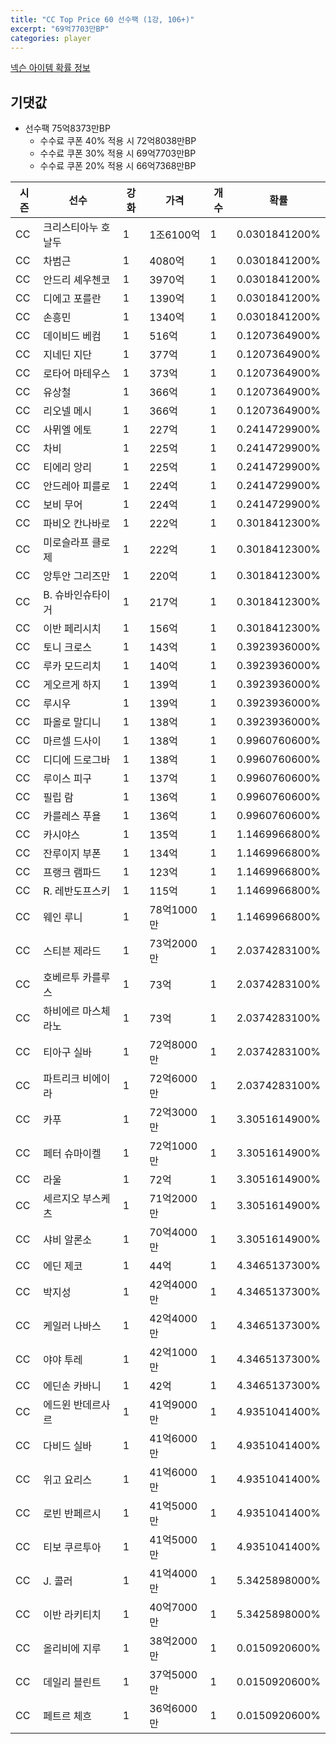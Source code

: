 ```yaml
---
title: "CC Top Price 60 선수팩 (1강, 106+)"
excerpt: "69억7703만BP"
categories: player
---
```

[넥슨 아이템 확률 정보](http://iteminfo.nexon.com/probability/fo4?sn=7332)

## 기댓값
  - 선수팩 75억8373만BP
    - 수수료 쿠폰 40% 적용 시 72억8038만BP
    - 수수료 쿠폰 30% 적용 시 69억7703만BP
    - 수수료 쿠폰 20% 적용 시 66억7368만BP


|시즌|선수|강화|가격|개수|확률|
|---|---|---|---|---|---|
|CC|크리스티아누 호날두|1|1조6100억|1|0.0301841200%|
|CC|차범근|1|4080억|1|0.0301841200%|
|CC|안드리 셰우첸코|1|3970억|1|0.0301841200%|
|CC|디에고 포를란|1|1390억|1|0.0301841200%|
|CC|손흥민|1|1340억|1|0.0301841200%|
|CC|데이비드 베컴|1|516억|1|0.1207364900%|
|CC|지네딘 지단|1|377억|1|0.1207364900%|
|CC|로타어 마테우스|1|373억|1|0.1207364900%|
|CC|유상철|1|366억|1|0.1207364900%|
|CC|리오넬 메시|1|366억|1|0.1207364900%|
|CC|사뮈엘 에토|1|227억|1|0.2414729900%|
|CC|차비|1|225억|1|0.2414729900%|
|CC|티에리 앙리|1|225억|1|0.2414729900%|
|CC|안드레아 피를로|1|224억|1|0.2414729900%|
|CC|보비 무어|1|224억|1|0.2414729900%|
|CC|파비오 칸나바로|1|222억|1|0.3018412300%|
|CC|미로슬라프 클로제|1|222억|1|0.3018412300%|
|CC|앙투안 그리즈만|1|220억|1|0.3018412300%|
|CC|B. 슈바인슈타이거|1|217억|1|0.3018412300%|
|CC|이반 페리시치|1|156억|1|0.3018412300%|
|CC|토니 크로스|1|143억|1|0.3923936000%|
|CC|루카 모드리치|1|140억|1|0.3923936000%|
|CC|게오르게 하지|1|139억|1|0.3923936000%|
|CC|루시우|1|139억|1|0.3923936000%|
|CC|파올로 말디니|1|138억|1|0.3923936000%|
|CC|마르셀 드사이|1|138억|1|0.9960760600%|
|CC|디디에 드로그바|1|138억|1|0.9960760600%|
|CC|루이스 피구|1|137억|1|0.9960760600%|
|CC|필립 람|1|136억|1|0.9960760600%|
|CC|카를레스 푸욜|1|136억|1|0.9960760600%|
|CC|카시야스|1|135억|1|1.1469966800%|
|CC|잔루이지 부폰|1|134억|1|1.1469966800%|
|CC|프랭크 램파드|1|123억|1|1.1469966800%|
|CC|R. 레반도프스키|1|115억|1|1.1469966800%|
|CC|웨인 루니|1|78억1000만|1|1.1469966800%|
|CC|스티븐 제라드|1|73억2000만|1|2.0374283100%|
|CC|호베르투 카를루스|1|73억|1|2.0374283100%|
|CC|하비에르 마스체라노|1|73억|1|2.0374283100%|
|CC|티아구 실바|1|72억8000만|1|2.0374283100%|
|CC|파트리크 비에이라|1|72억6000만|1|2.0374283100%|
|CC|카푸|1|72억3000만|1|3.3051614900%|
|CC|페터 슈마이켈|1|72억1000만|1|3.3051614900%|
|CC|라울|1|72억|1|3.3051614900%|
|CC|세르지오 부스케츠|1|71억2000만|1|3.3051614900%|
|CC|샤비 알론소|1|70억4000만|1|3.3051614900%|
|CC|에딘 제코|1|44억|1|4.3465137300%|
|CC|박지성|1|42억4000만|1|4.3465137300%|
|CC|케일러 나바스|1|42억4000만|1|4.3465137300%|
|CC|야야 투레|1|42억1000만|1|4.3465137300%|
|CC|에딘손 카바니|1|42억|1|4.3465137300%|
|CC|에드윈 반데르사르|1|41억9000만|1|4.9351041400%|
|CC|다비드 실바|1|41억6000만|1|4.9351041400%|
|CC|위고 요리스|1|41억6000만|1|4.9351041400%|
|CC|로빈 반페르시|1|41억5000만|1|4.9351041400%|
|CC|티보 쿠르투아|1|41억5000만|1|4.9351041400%|
|CC|J. 콜러|1|41억4000만|1|5.3425898000%|
|CC|이반 라키티치|1|40억7000만|1|5.3425898000%|
|CC|올리비에 지루|1|38억2000만|1|0.0150920600%|
|CC|데일리 블린트|1|37억5000만|1|0.0150920600%|
|CC|페트르 체흐|1|36억6000만|1|0.0150920600%|
